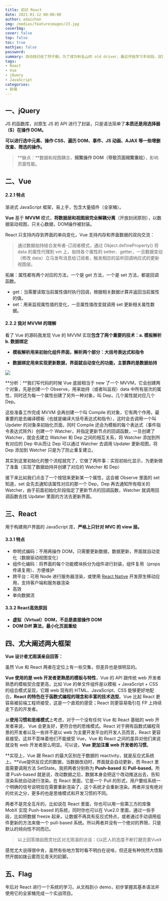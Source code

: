 ```yaml
---
title: 初识 React
date: 2021-01-12 00:00:00
author: adaichan
img: /medias/featureimages/23.jpg
coverImg:
cover: false
top: false
toc: true
mathjax: false
password:
summary: 自动挡已经了然于胸，为了成为秋名山的 old driver，最近开始学习手动挡，没错！就是拥有函数式编程的理念和丰富的技术选型的前端两大框架之一的 React 全家桶。一个是响应式的，一个是手动 setState。多的不说盘它！
tags:
- React
- Vue
- jQuery
- JavaScript
categories:
- 前端
---
```


## 一、jQuery

JS 的函数库，对原生 JS 的 API 进行了封装，只是语法简单了**本质还是用选择器（$）在操作 DOM。**

**可以进行选中元素、操作 CSS、遍历 DOM、事件、JS 动画、AJAX 等一些增删改查、筛选的操作。**

> **缺点：**数据和视图耦合，**频繁操作 DOM（导致页面频繁重绘）**，影响页面性能。

## 二、Vue

#### 2.2.1 特点

渐进式 JavaScript 框架，易上手，包含大量插件（全家桶）。

**Vue** 基于 **MVVM** 模式，**将数据层和视图层完全解耦分离**（开放封闭原则），以数据驱动视图，只关心数据，DOM操作被封装。

React 只支持内存到界面的单向变化，Vue 支持内存和界面数据的双向交流：

> 通过数据劫持结合发布者-订阅者模式，通过 Object.defineProperty() 将 data 的属性代理到 vm 上，劫持各个属性的 setter、getter，一旦数据变动（修改 data）立马发布消息给订阅者，触发相应的监听回调响应式的更新视图层。

拓展：属性都有两个对应的方法，一个是 get 方法，一个是 set 方法，都是回调函数。

- get：当需要读取当前属性值时执行回调，根据相关数据计算并返回当前属性的值。
- set：用来监视属性值的变化，一旦属性值改变就调用 set 更新相关属性数据。

#### 2.2.2 **我对 MVVM 的理解**

看了 Vue 的源码我发现 Vue 的 MVVM 实现**包含了两个重要的技术：a. 模板解析 b. 数据绑定**

- **模板解析用来初始化组件界面，解析两个部分：大括号表达式和指令**

- **数据绑定用来实现更新数据，界面就自动变化的功能，主要靠的是数据劫持**

![](2.2.2.png)

**分析：**我们写代码的时候 Vue 底层相当于 new 了一个 MVVM，它会创建两个对象，先是创建一个 Observe，用来劫持（或者叫监视）data 中所有层次的属性，同时还为每一个属性创建了另外一种对象，叫 Dep，几个属性就对应几个 Dep。

这些准备工作完成 MVVM 会再创建一个叫 Compile 的对象，它有两个作用，最重要的是去编译模板（也就是编译大括号表达式和指令），这时会去调用一个叫 Updater 的对象来初始化页面，同时 Compile 还会为模板的每个表达式（事件指令表达式除外）创建一个 Watcher，并指定更新节点的回调函数，一旦创建了 Watcher，就会去建立 Watcher 和 Dep 之间的相互关系，将 Watcher 添加到所有对应的 Dep 中从而让 Dep 可以通过 Watcher 去调用 Updater 更新视图，将 Dep 添加到 Watcher 只是为了防止重复建立。

其实到这里初始化的整个流程就完了，它做了两件事：实现初始化显示，为更新做了准备（实现了数据劫持并创建了对应的 Watcher 和 Dep）

接下来比如我们点击了一个按钮来更新某一个属性，这会被 Observe 里面的 set 知道，set 会先去通知该属性对应的那一个 Dep，Dep 再去通知所有相关的 Watcher，由于前面初始化阶段指定了更新节点的回调函数，Watcher 就调用回调函数去找 Updater 里面的方法去更新界面。

## 三、React

用于构建用户界面的 JavaScript 库，**严格上只针对 MVC 的 view 层。**

#### 3.3.1 特点

- 申明式编码：不用再操作 DOM，只需要更新数据，数据更新，界面就自动变化（数据驱动视图变化）
- 组件化编码：将界面的每个功能模块拆分为组件进行封装，组件复用（props 传递复用）、方便维护
- 跨平台：可用 Node 进行服务器渲染，或使用 [React Native](https://reactnative.dev/) 开发原生移动应用，支持客户端和服务器渲染
- 高效
- 单向数据流

#### 3.3.2 React高效原因

- **虚拟（Virtual）DOM，不总是直接操作 DOM**
- **DOM Diff 算法，最小化页面重绘**

## 四、尤大阐述两大框架

**Vue 设计者尤雨溪亲自回答：**

虽然 Vue 和 React 两者在定位上有一些交集，但差异也是很明显的。

**Vue 使用的是 web 开发者更熟悉的模板与特性**，Vue 的 API 跟传统 web 开发者熟悉的模板契合度更高，比如 Vue 的单文件组件是以模板 + JavaScript + CSS 的组合模式呈现，它跟 web 现有的 HTML、JavaScript、CSS 能够更好地配合。**React 的特色在于函数式编程的理念和丰富的技术选型**。Vue 比起 React 更容易被前端工程师接受，这是一个直观的感受；React 则更容易吸引在 FP 上持续走下去的开发者。

从**使用习惯和思维模式**上考虑，对于一个没有任何 Vue 和 React 基础的 web 开发者来说， Vue 会更友好，更符合他的思维模式。React 对于拥有函数式编程背景的开发者以及一些并不是以 web 为主要开发平台的开发人员而言，React 更容易接受。这并不意味着他们不能接受 Vue，Vue 和 React 之间的差异对他们来说就没有 web 开发者那么明显。可以说，**Vue 更加注重 web 开发者的习惯**。

**实现上，Vue 跟 React 的最大区别在于数据的 reactivity，就是反应式系统上。**Vue提供反应式的数据，当数据改动时，界面就会自动更新，而 React 里面需要调用方法 SetState。我把两者分别称为 **Push-based** 和 **Pull-based**。所谓 Push-based 就是说，改动数据之后，数据本身会把这个改动推送出去，告知渲染系统自动进行渲染。在 React 里面，它是一个 Pull 的形式，用户要给系统一个明确的信号说明现在需要重新渲染了，这个系统才会重新渲染。两者并没有绝对的优劣之分，更多的也是思维模式和开发习惯的不同。

两者不是完全互斥的，比如说在 React 里面，你也可以用一些第三方的库像 MobX 实现 Push-based 的系统，同时你也可以在 Vue2.0 里面，通过一些手段，比如把数据 freeze 起来，让数据不再具有反应式特点，或者通过手动调用组件更新的方法来做一个 pull-based 系统。所以两者并没有一个绝对的界限，只是默认的倾向性不同而已。

> 以上回答摘自图灵社区对尤雨溪的访谈：《以匠人的态度不断打磨完善Vue》

感觉尤大说得很中肯，虽然有些地方暂时看不明白在说啥，但还是有种恍然大悟豁然开朗如拨云雾而见青天的赶脚。

## 五、Flag

年后对 React 进行一个系统的学习，从文档到小 demo，初步掌握其基本语法并使用它的全家桶完成一个实战项目。